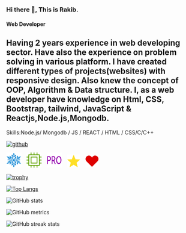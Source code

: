 ### Hi there 👋, This is Rakib.
#### Web Developer
## Having 2 years experience in web developing sector. Have also the experience on problem solving in various platform. I have created different types of projects(websites) with responsive design. Also knew the concept of OOP, Algorithm & Data structure. I, as a web developer have knowledge on Html, CSS, Bootstrap, tailwind, JavaScript & Reactjs,Node.js,Mongodb.


Skills:Node.js/ Mongodb / JS / REACT / HTML / CSS/C/C++


[<img src='https://cdn.jsdelivr.net/npm/simple-icons@3.0.1/icons/github.svg' alt='github' height='40'>](https://github.com/Rabbi011)  

<a href='https://archiveprogram.github.com/'><img src='https://raw.githubusercontent.com/acervenky/animated-github-badges/master/assets/acbadge.gif' width='40' height='40'></a> <a href='https://docs.github.com/en/developers'><img src='https://raw.githubusercontent.com/acervenky/animated-github-badges/master/assets/devbadge.gif' width='40' height='40'></a> <a href='https://github.com/pricing'><img src='https://raw.githubusercontent.com/acervenky/animated-github-badges/master/assets/pro.gif' width='40' height='40'></a> <a href='https://stars.github.com/'><img src='https://raw.githubusercontent.com/acervenky/animated-github-badges/master/assets/starbadge.gif' width='35' height='35'></a> <a href='https://docs.github.com/en/github/supporting-the-open-source-community-with-github-sponsors'><img src='https://raw.githubusercontent.com/acervenky/animated-github-badges/master/assets/sponsorbadge.gif' width='35' height='35'></a> 

[![trophy](https://github-profile-trophy.vercel.app/?username=Rabbi011)](https://github.com/ryo-ma/github-profile-trophy)

[![Top Langs](https://github-readme-stats.vercel.app/api/top-langs/?username=Rabbi011)](https://github.com/anuraghazra/github-readme-stats)

![GitHub stats](https://github-readme-stats.vercel.app/api?username=Rabbi011&show_icons=true&count_private=true)  
  

![GitHub metrics](https://metrics.lecoq.io/Rabbi011)  

![GitHub streak stats](https://github-readme-streak-stats.herokuapp.com/?user=Rabbi011)  

